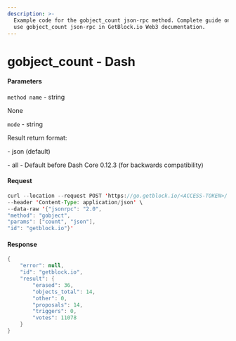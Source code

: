 ```yaml
---
description: >-
  Example code for the gobject_count json-rpc method. Сomplete guide on how to
  use gobject_count json-rpc in GetBlock.io Web3 documentation.
---
```


# gobject\_count - Dash

#### Parameters

`method name` - string

None

`mode` - string

Result return format:

\- json (default)

\- all - Default before Dash Core 0.12.3 (for backwards compatibility)

#### Request

```java
curl --location --request POST 'https://go.getblock.io/<ACCESS-TOKEN>/' \
--header 'Content-Type: application/json' \
--data-raw '{"jsonrpc": "2.0",
"method": "gobject",
"params": ["count", "json"],
"id": "getblock.io"}'
```

#### Response

```java
{
    "error": null,
    "id": "getblock.io",
    "result": {
        "erased": 36,
        "objects_total": 14,
        "other": 0,
        "proposals": 14,
        "triggers": 0,
        "votes": 11078
    }
}
```
